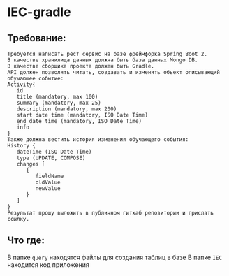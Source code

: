 # IEC-gradle

## Требование:
```
Требуется написать рест сервис на базе фреймфорка Spring Boot 2.
В качестве хранилища данных должна быть база данных Mongo DB.
В качестве сборщика проекта должен быть Gradle.
API должен позволять читать, создавать и изменять обьект описывающий обучающее событие:
Activity{
   id
   title (mandatory, max 100)
   summary (mandatory, max 25)
   description (mandatory, max 200)
   start date time (mandatory, ISO Date Time)
   end date time (mandatory, ISO Date Time)
   info
}
Также должна вестить история изменения обучающего события:
History {
   dateTime (ISO Date Time)
   type (UPDATE, COMPOSE)
   changes [
      {
         fieldName
         oldValue
         newValue
      }
   ]
}
Результат прошу выложить в публичном гитхаб репозитории и прислать ссылку.
```

## Что где:
В папке ```query``` находятся файлы для создания таблиц в базе
В папке ```IEC``` находится код приложения

